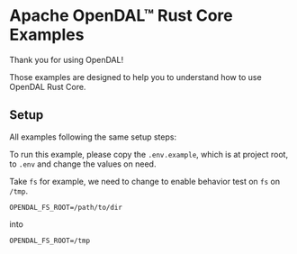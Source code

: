 # Apache OpenDAL™ Rust Core Examples

Thank you for using OpenDAL!

Those examples are designed to help you to understand how to use OpenDAL Rust Core.

## Setup

All examples following the same setup steps:

To run this example, please copy the `.env.example`, which is at project root, to `.env` and change the values on need.

Take `fs` for example, we need to change to enable behavior test on `fs` on `/tmp`.

```dotenv
OPENDAL_FS_ROOT=/path/to/dir
```

into

```dotenv
OPENDAL_FS_ROOT=/tmp
```
